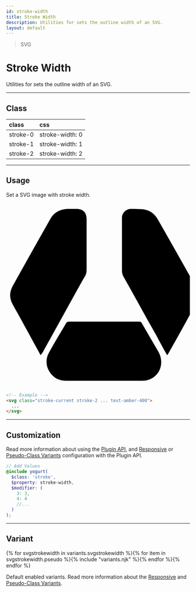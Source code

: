 ```yaml
---
id: stroke-width
title: Stroke Width
description: Utilities for sets the outline width of an SVG.
layout: default
---
```


> SVG

# Stroke Width

Utilities for sets the outline width of an SVG.

---

## Class

| <span class="px-3 py-1 text-white (dark)text-charcoal-100 bg-charcoal-100 (dark)bg-gray-600 rounded-full">class</span> | <span class="px-3 py-1 text-white (dark)text-charcoal-100 bg-charcoal-100 (dark)bg-gray-600 rounded-full">css</span> |
|:--|:--|
| stroke-0 | stroke-width: 0 |
| stroke-1 | stroke-width: 1 |
| stroke-2 | stroke-width: 2 |

---

## Usage

Set a SVG image with stroke width.

<y class="px-4 my-2 mx-auto w-56">
  <svg class="w-full h-24 stroke-current stroke-2 text-amber-400" role="img" xmlns="http://www.w3.org/2000/svg" xmlns:xlink="http://www.w3.org/1999/xlink" viewBox="0 0 46.8 46.8" enable-background="new 0 0 46.8 46.8" xml:space="preserve">
  <g>
  	<path display="none" fill="#FFFFFF" d="M49.8,45.3c-16.3,0-32.5,0-48.8,0C1,30.6,1,16,1,1.4c16.3,0,32.5,0,48.8,0
  		C49.8,16,49.8,30.6,49.8,45.3z M8.8,38.6c0.1-0.2,0.2-0.3,0.3-0.5c3.3-5.9,6.7-11.8,9.9-17.8c1.5-2.7,1.4-1.8,1.4-5.2
  		c0-3.7,0-7.3,0-11c0-1.7-0.9-2.6-2.6-2.6c-0.6,0-1.3,0-1.9,0c-2,0-3.7,0.8-4.7,2.5C8.1,9.6,4.9,15.3,1.7,20.9
  		c-0.9,1.6-0.9,3.2,0,4.8c2.3,4.2,4.6,8.4,6.9,12.5C8.7,38.4,8.7,38.5,8.8,38.6z M41,38.6c0.1-0.1,0.1-0.2,0.2-0.2
  		c2.4-4.3,4.7-8.5,7.1-12.8c0.8-1.5,0.8-3.1-0.1-4.6C45,15.4,41.9,9.8,38.7,4.1c-0.8-1.5-2.1-2.3-3.7-2.5c-1-0.1-2.1-0.1-3.1-0.1
  		c-1.3,0-2.3,1-2.3,2.3c0,4.4,0,8.9,0,13.3c0,0.5,0.2,1.1,0.4,1.6c2.7,4.9,5.5,9.9,8.3,14.8C39.1,35.2,40.1,36.9,41,38.6z
  		 M24.9,45.1C24.9,45.1,24.9,45.1,24.9,45.1c3.2,0,6.5,0,9.7,0c1.1,0,2.1-0.4,3-1c2-1.5,2.4-4.2,1-6.5c-1.4-2.4-2.8-4.8-4.2-7.2
  		c-0.2-0.3-0.3-0.3-0.6-0.3c-1.2,0-2.3,0-3.5,0c-4.8,0-9.6,0-14.4,0c-0.2,0-0.5,0.1-0.6,0.2c-1.5,2.6-3.1,5.1-4.5,7.7
  		c-0.8,1.4-0.8,2.9-0.1,4.4c0.8,1.8,2.3,2.7,4.3,2.7C18.4,45.2,21.7,45.1,24.9,45.1z"/>
  	<path d="M8.8,38.6c-0.1-0.1-0.2-0.2-0.2-0.3C6.3,34.1,4,29.9,1.7,25.8c-0.9-1.6-0.9-3.2,0-4.8C4.9,15.3,8.1,9.6,11.3,4
  		c1-1.8,2.7-2.5,4.7-2.5c0.6,0,1.3,0,1.9,0c1.7,0,2.6,0.9,2.6,2.6c0,3.7,0,7.3,0,11c0,3.5,0.1,2.5-1.4,5.2
  		c-3.3,5.9-6.6,11.9-9.9,17.8C9,38.3,8.9,38.4,8.8,38.6z"/>
  	<path d="M41,38.6c-1-1.7-1.9-3.4-2.8-5.1c-2.8-4.9-5.5-9.9-8.3-14.8c-0.3-0.5-0.4-1.1-0.4-1.6c0-4.4,0-8.9,0-13.3
  		c0-1.3,1-2.3,2.3-2.3c1,0,2.1,0,3.1,0.1c1.6,0.2,2.9,1.1,3.7,2.5C41.9,9.8,45,15.4,48.2,21c0.8,1.5,0.9,3.1,0.1,4.6
  		c-2.3,4.3-4.7,8.6-7.1,12.8C41.2,38.5,41.1,38.5,41,38.6z"/>
  	<path d="M24.9,45.1c-3.3,0-6.6,0-9.8,0c-1.9,0-3.4-1-4.3-2.7c-0.7-1.4-0.7-3,0.1-4.4c1.4-2.6,3-5.1,4.5-7.7
  		c0.1-0.1,0.4-0.2,0.6-0.2c4.8,0,9.6,0,14.4,0c1.2,0,2.3,0,3.5,0c0.3,0,0.5,0.1,0.6,0.3c1.4,2.4,2.8,4.8,4.2,7.2
  		c1.4,2.3,0.9,5.1-1,6.5c-0.9,0.7-1.9,1-3,1C31.4,45.1,28.2,45.1,24.9,45.1C24.9,45.1,24.9,45.1,24.9,45.1z"/>
  </g>
  </svg>
</y>

```html
<!-- Example -->
<svg class="stroke-current stroke-2 ... text-amber-400">
  ...
</svg>
```

---

## Customization

Read more information about using the [Plugin API](/plugin-api/), and  [Responsive](/responsive) or [Pseudo-Class Variants](/pseudo-class-variants/) configuration with the Plugin API.

```scss
// Add Values
@include yogurt(
  $class: 'stroke',
  $property: stroke-width,
  $modifier: (
    3: 3,
    4: 4
    //...
  )
);
```

---

## Variant

<y class="flex flex-gap-2 flex-wrap justify-start items-center">{% for svgstrokewidth in variants.svgstrokewidth %}{% for item in svgstrokewidth.pseudo %}{% include "variants.njk" %}{% endfor %}{% endfor %}</y>

Default enabled variants. Read more information about the [Responsive](/responsive) and [Pseudo-Class Variants](/pseudo-class-variants/).

